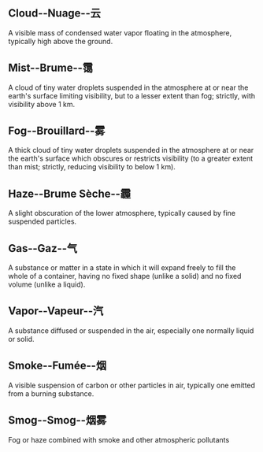 ## Cloud--Nuage--云
A visible mass of condensed water vapor floating in the atmosphere, typically high above the ground.

## Mist--Brume--霭
A cloud of tiny water droplets suspended in the atmosphere at or near the earth's surface limiting visibility, but to a lesser extent than fog; strictly, with visibility above 1 km.

## Fog--Brouillard--雾
A thick cloud of tiny water droplets suspended in the atmosphere at or near the earth's surface which obscures or restricts visibility (to a greater extent than mist; strictly, reducing visibility to below 1 km).

## Haze--Brume Sèche--霾
A slight obscuration of the lower atmosphere, typically caused by fine suspended particles.

## Gas--Gaz--气
A substance or matter in a state in which it will expand freely to fill the whole of a container, having no fixed shape (unlike a solid) and no fixed volume (unlike a liquid).

## Vapor--Vapeur--汽
A substance diffused or suspended in the air, especially one normally liquid or solid.

## Smoke--Fumée--烟
A visible suspension of carbon or other particles in air, typically one emitted from a burning substance.

## Smog--Smog--烟雾
Fog or haze combined with smoke and other atmospheric pollutants
